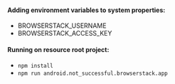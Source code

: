 #### Adding environment variables to system properties:

 - BROWSERSTACK_USERNAME
 - BROWSERSTACK_ACCESS_KEY

#### Running on resource root project:
 - `npm install`
 - `npm run android.not_successful.browserstack.app`
